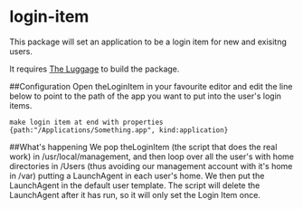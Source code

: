 login-item
========

This package will set an application to be a login item for new and exisitng users.

It requires [The Luggage](https://github.com/unixorn/luggage) to build the package.

##Configuration
Open theLoginItem in your favourite editor and edit the line below to point to the path of the app you want to put into the user's login items.

	make login item at end with properties {path:"/Applications/Something.app", kind:application}
	
##What's happening
We pop theLoginItem (the script that does the real work) in /usr/local/management, and then loop over all the user's with home directories in /Users (thus avoiding our management account with it's home in /var) putting a LaunchAgent in each user's home. We then put the LaunchAgent in the default user template. The script will delete the LaunchAgent after it has run, so it will only set the Login Item once.